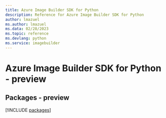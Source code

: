 ```yaml
---
title: Azure Image Builder SDK for Python
description: Reference for Azure Image Builder SDK for Python
author: lmazuel
ms.author: lmazuel
ms.data: 02/28/2023
ms.topic: reference
ms.devlang: python
ms.service: imagebuilder
---
```

# Azure Image Builder SDK for Python - preview
## Packages - preview
[!INCLUDE [packages](image-builder-index.md)]